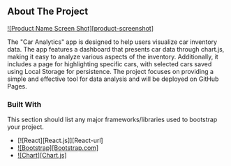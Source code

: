 ## About The Project

[![Product Name Screen Shot][product-screenshot]](https://example.com)

The "Car Analytics" app is designed to help users visualize car inventory data. The app features a dashboard that presents car data through chart.js, making it easy to analyze various aspects of the inventory. Additionally, it includes a page for highlighting specific cars, with selected cars saved using Local Storage for persistence. The project focuses on providing a simple and effective tool for data analysis and will be deployed on GitHub Pages.

### Built With

This section should list any major frameworks/libraries used to bootstrap your project.

- [![React][React.js]][React-url]
- [![Bootstrap][Bootstrap.com]][Bootstrap-url]
- [![Chart][Chart.js]][Chartjs-url]

[Bootstrap-url]: https://getbootstrap.com
[Chartjs-url]: https://www.chartjs.org/
